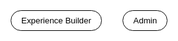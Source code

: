 <!DOCTYPE html>
<html lang="en">
<head>
  <meta charset="UTF-8">
  <meta name="viewport" content="width=device-width, initial-scale=1.0">
  <title>Gehl Homes Interface</title>
  <!-- Load jsPDF from CDN -->
  <script src="https://cdnjs.cloudflare.com/ajax/libs/jspdf/2.5.1/jspdf.umd.min.js"></script>
  <!-- Load fonts from Google Fonts -->
  <link href="https://fonts.googleapis.com/css2?family=Montserrat:wght@700&display=swap" rel="stylesheet">
  <link href="https://fonts.googleapis.com/css2?family=Bangers&display=swap" rel="stylesheet">
  <style>
    * {
      box-sizing: border-box;
    }
    body {
      margin: 0;
      font-family: 'Roboto', Arial, sans-serif;
      background: #fff;
      color: #000;
      min-height: 100vh;
      overflow-x: hidden;
      max-width: 100vw;
    }

    .navbar {
      display: flex;
      justify-content: center;
      background: rgba(255, 255, 255, 0.1);
      padding: 15px;
      border-bottom: 1px solid rgba(255, 255, 255, 0.2);
      backdrop-filter: blur(10px);
    }

    .navbar button {
      margin: 0 15px;
      padding: 8px 16px;
      background: #fff;
      border: 1px solid #000;
      border-radius: 25px;
      color: #000;
      cursor: pointer;
      transition: all 0.3s;
    }

    .navbar button:hover {
      background: #000;
      color: #fff;
      transform: translateY(-2px);
      box-shadow: 0 4px 15px rgba(0, 0, 0, 0.4);
    }

    .navbar button.active {
      background: #000;
      color: #fff;
    }

    .navbar button.active:hover {
      transform: translateY(0);
      box-shadow: none;
    }

    .page {
      display: none;
      padding: 30px;
      max-width: 1200px;
      margin: 0 auto;
    }

    h1 {
      text-align: center;
      color: #000;
      font-family: 'Montserrat', sans-serif;
      font-weight: 700;
      text-transform: uppercase;
      letter-spacing: 2px;
      font-size: 2.5em;
    }

    h2 {
      color: #000;
      font-family: 'Montserrat', sans-serif;
      font-weight: 700;
      text-transform: uppercase;
      letter-spacing: 2px;
      font-size: 2em;
      margin-bottom: 15px;
      display: inline-block;
    }

    h2.editable {
      padding: 5px 10px;
      border: 1px solid #ccc;
      border-radius: 5px;
      background: #fff;
      cursor: text;
      transition: border-color 0.3s;
    }

    h2.editable:hover, h2.editable:focus {
      border-color: #000;
      outline: none;
    }

    .uneditable-heading {
      color: #000;
      font-family: 'Montserrat', sans-serif;
      font-weight: 700;
      text-transform: uppercase;
      letter-spacing: 2px;
      font-size: 2em;
      margin-bottom: 15px;
    }

    .experience-title {
      text-align: center;
      color: #000;
      font-family: 'Montserrat', sans-serif;
      font-weight: 700;
      text-transform: uppercase;
      letter-spacing: 2px;
      font-size: 2em;
      margin-bottom: 20px;
    }

    .welcome-text {
      text-align: center;
      color: #000;
      font-family: 'Montserrat', sans-serif;
      font-weight: 700;
      font-size: 1.4em;
      margin-bottom: 30px;
      line-height: 1.5;
    }

    .section-header {
      display: flex;
      align-items: baseline;
      margin-bottom: 15px;
    }

    .section-number {
      color: #000;
      font-family: 'Montserrat', sans-serif;
      font-weight: 700;
      text-transform: uppercase;
      letter-spacing: 2px;
      font-size: 2em;
      margin-right: 10px;
      line-height: 1;
    }

    .business-section, .client-section {
      background: rgba(255, 255, 255, 0.05);
      border: 1px solid rgba(255, 255, 255, 0.1);
      border-radius: 10px;
      padding: 20px;
      margin-bottom: 25px;
      transition: all 0.3s;
    }

    .business-section:hover {
      background: rgba(255, 255, 255, 0.08);
    }

    input[type="text"], textarea {
      width: 70%;
      max-width: 400px;
      padding: 10px;
      margin: 8px 0;
      background: #fff;
      border: 1px solid #000;
      border-radius: 5px;
      color: #000;
      outline: 2px solid #000;
    }

    button {
      padding: 10px 20px;
      background: #fff;
      border: 1px solid #000;
      border-radius: 25px;
      color: #000;
      cursor: pointer;
      transition: all 0.3s;
    }

    button:hover {
      background: #000;
      color: #fff;
      transform: translateY(-2px);
      box-shadow: 0 4px 15px rgba(0, 0, 0, 0.4);
    }

    .business-images, .client-images-grid {
      display: grid;
      grid-template-columns: repeat(auto-fill, minmax(250px, 1fr));
      gap: 15px;
      margin: 20px 0;
    }

    .business-images .image-container, .client-images-grid .image-container {
      display: flex;
      flex-direction: column;
      align-items: center;
    }

    .business-images img, .client-images-grid img {
      width: 100%;
      height: 200px;
      object-fit: cover;
      border-radius: 8px;
      border: 2px solid rgba(255, 255, 255, 0.1);
      transition: all 0.3s;
    }

    .client-images-grid img {
      height: 300px;
    }

    .client-images-grid img:hover {
      transform: scale(1.05);
      border-color: #ff0000;
    }

    .add-section-btn {
      display: block;
      margin: 20px auto;
      background: #fff;
      border: 1px solid #000;
    }

    .add-section-btn:hover {
      background: #000;
      color: #fff;
    }

    .remove-section-btn, .add-images-btn {
      display: inline-block;
      margin: 10px 5px;
      padding: 10px 20px;
      background: #fff;
      border: 1px solid #000;
      border-radius: 25px;
      color: #000;
      cursor: pointer;
      transition: all 0.3s;
    }

    .remove-section-btn:hover, .add-images-btn:hover {
      background: #000;
      color: #fff;
      transform: translateY(-2px);
      box-shadow: 0 4px 15px rgba(0, 0, 0, 0.4);
    }

    input[type="file"] {
      display: none;
    }

    .image-container {
      position: relative;
      width: 100%;
    }

    .remove-image-btn {
      position: absolute;
      top: 5px;
      right: 5px;
      padding: 5px 10px;
      background: rgba(255, 255, 255, 0.8);
      border: 1px solid #000;
      border-radius: 15px;
      color: #000;
      font-size: 12px;
      cursor: pointer;
      transition: all 0.3s;
    }

    .remove-image-btn:hover {
      background: #000;
      color: #fff;
      transform: translateY(-2px);
      box-shadow: 0 2px 8px rgba(0, 0, 0, 0.4);
    }

    .toggle-container {
      text-align: center;
      margin-bottom: 20px;
    }

    .toggle-label {
      color: #000;
      font-family: 'Roboto', Arial, sans-serif;
      margin-right: 10px;
    }

    .toggle-switch {
      position: relative;
      display: inline-block;
      width: 60px;
      height: 34px;
    }

    .toggle-switch input {
      opacity: 0;
      width: 0;
      height: 0;
    }

    .slider {
      position: absolute;
      cursor: pointer;
      top: 0;
      left: 0;
      right: 0;
      bottom: 0;
      background-color: #fff;
      border: 1px solid #000;
      border-radius: 34px;
      transition: 0.4s;
    }

    .slider:before {
      position: absolute;
      content: "";
      height: 26px;
      width: 26px;
      left: 4px;
      bottom: 4px;
      background-color: #000;
      border-radius: 50%;
      transition: 0.4s;
    }

    input:checked + .slider {
      background-color: #000;
    }

    input:checked + .slider:before {
      transform: translateX(26px);
      background-color: #fff;
    }

    .image-name {
      text-align: center;
      color: #000;
      font-family: 'Bangers', cursive;
      font-size: 1.2em;
      margin: 5px 0;
    }

    .add-field-btn {
      display: block;
      margin: 5px auto;
      padding: 5px 10px;
      background: #fff;
      border: 1px solid #000;
      border-radius: 15px;
      color: #000;
      font-size: 12px;
      cursor: pointer;
      transition: all 0.3s;
    }

    .add-field-btn:hover {
      background: #000;
      color: #fff;
      transform: translateY(-2px);
      box-shadow: 0 2px 8px rgba(0, 0, 0, 0.4);
    }

    .custom-field {
      display: block;
      width: 80%;
      margin: 3px auto;
      padding: 3px;
      background: #fff;
      border: 1px solid #000;
      border-radius: 5px;
      color: #000;
      font-family: 'Roboto', Arial, sans-serif;
      font-size: 12px;
      text-align: center;
    }

    .custom-field::placeholder {
      color: #666;
    }

    .save-view-container {
      text-align: center;
      margin-top: 15px;
    }

    .save-view-container p {
      color: #000;
      margin-bottom: 10px;
    }

    .link-buttons {
      margin-top: 10px;
      display: none;
    }

    .spinner {
      display: none;
      margin: 10px auto;
      border: 4px solid rgba(0, 0, 0, 0.1);
      border-left-color: #000;
      border-radius: 50%;
      width: 24px;
      height: 24px;
      animation: spin 1s linear infinite;
    }

    @keyframes spin {
      to { transform: rotate(360deg); }
    }

    .results-table {
      width: 100%;
      max-width: 800px;
      margin: 20px auto;
      border-collapse: collapse;
      overflow-x: auto;
    }

    .results-table th, .results-table td {
      padding: 10px;
      border: 1px solid rgba(0, 0, 0, 0.1);
      text-align: left;
      color: #000;
    }

    .results-table th {
      background: rgba(0, 0, 0, 0.1);
      font-weight: bold;
    }

    .saved-experience-btn {
      margin: 5px;
      padding: 5px 10px;
      background: #fff;
      border: 1px solid #000;
      border-radius: 15px;
      color: #000;
      cursor: pointer;
      transition: all 0.3s;
    }

    .saved-experience-btn:hover {
      background: #000;
      color: #fff;
      transform: translateY(-2px);
      box-shadow: 0 2px 8px rgba(0, 0, 0, 0.4);
    }

    .rename-input {
      width: 200px;
      padding: 5px;
      margin-left: 10px;
      font-size: 1em;
    }

    /* Popup Styles */
    .popup {
      display: none;
      position: fixed;
      top: 0;
      left: 0;
      width: 100%;
      height: 100%;
      background: rgba(0, 0, 0, 0.5);
      justify-content: center;
      align-items: center;
      z-index: 1000;
    }

    .popup-content {
      background: #fff;
      border: 1px solid #000;
      border-radius: 10px;
      padding: 20px;
      text-align: center;
      max-width: 400px;
      width: 80%;
    }

    .popup-content p {
      color: #000;
      font-family: 'Roboto', Arial, sans-serif;
      margin-bottom: 20px;
    }

    .popup-content input, .popup-content .link-text {
      width: 80%;
      padding: 8px;
      margin-bottom: 10px;
      border: 1px solid #000;
      border-radius: 5px;
      color: #000;
      background: #fff;
      font-family: 'Roboto', Arial, sans-serif;
      font-size: 14px;
      word-break: break-all;
    }

    .popup-content button {
      margin: 0 10px;
    }

    .error-message {
      color: #ff0000;
      font-family: 'Roboto', Arial, sans-serif;
      font-size: 14px;
      margin-bottom: 10px;
      display: none;
    }

    /* Mobile Responsiveness */
    @media (max-width: 768px) {
      .navbar {
        flex-direction: column;
        align-items: center;
        padding: 10px;
      }

      .navbar button {
        margin: 5px 0;
        width: 80%;
        padding: 10px;
        font-size: 1em;
      }

      .page {
        padding: 15px;
      }

      h1 {
        font-size: 1.8em;
      }

      h2, .uneditable-heading, .experience-title {
        font-size: 1.5em;
      }

      .welcome-text {
        font-size: 1.2em;
      }

      .business-images, .client-images-grid {
        grid-template-columns: repeat(auto-fill, minmax(200px, 1fr));
        gap: 10px;
      }

      .business-images img, .client-images-grid img {
        height: 150px;
      }

      .client-images-grid img {
        height: 200px;
      }

      .section-number {
        font-size: 1.5em;
      }

      .remove-section-btn, .add-images-btn, .add-section-btn, button {
        padding: 8px 15px;
        font-size: 0.9em;
      }

      .popup-content {
        width: 90%;
        max-width: 300px;
        padding: 15px;
      }

      .popup-content input, .popup-content .link-text {
        width: 100%;
        font-size: 12px;
      }

      .popup-content button {
        padding: 8px 15px;
        font-size: 0.9em;
      }

      .results-table th, .results-table td {
        padding: 8px;
        font-size: 0.9em;
      }

      .saved-experience-btn {
        padding: 5px 8px;
        font-size: 0.8em;
      }
    }

    @media (max-width: 480px) {
      h1 {
        font-size: 1.5em;
      }

      h2, .uneditable-heading, .experience-title {
        font-size: 1.2em;
      }

      .welcome-text {
        font-size: 1em;
      }

      .business-images, .client-images-grid {
        grid-template-columns: 1fr;
        gap: 8px;
      }

      .business-images img, .client-images-grid img {
        height: 120px;
      }

      .client-images-grid img {
        height: 160px;
      }

      .section-number {
        font-size: 1.2em;
      }

      .remove-section-btn, .add-images-btn, .add-section-btn, button {
        padding: 6px 12px;
        font-size: 0.8em;
      }

      .popup-content {
        width: 95%;
        max-width: 250px;
        padding: 10px;
      }

      .popup-content input, .popup-content .link-text {
        font-size: 10px;
      }

      .popup-content button {
        padding: 6px 10px;
        font-size: 0.8em;
      }
    }
  </style>
</head>
<body>
  <!-- Navigation Bar -->
  <div class="navbar" id="navbar">
    <button id="nav-business" onclick="showPage('business')">Experience Builder</button>
    <button id="nav-admin" onclick="showPage('admin')">Admin</button>
  </div>

  <!-- Business Interface Page -->
  <div id="business-page" class="page">
    <h1>Experience Builder</h1>
    <div class="toggle-container">
      <label class="toggle-label" for="numbering-toggle">Show Numbering and Image Names</label>
      <label class="toggle-switch">
        <input type="checkbox" id="numbering-toggle" onchange="toggleNumbering()">
        <span class="slider"></span>
      </label>
    </div>
    <h2 id="business-experience-title" class="experience-title" style="display: none;"></h2>
    <div id="business-content">
      <!-- Business content is rendered here -->
    </div>
    <button class="add-section-btn" onclick="addSection()">Add New Section</button>
    <div class="save-view-container">
      <button onclick="saveView()">Generate Client Link</button>
      <div id="link-spinner" class="spinner"></div>
      <div id="link-buttons" class="link-buttons">
        <button onclick="showLinkPopup('copy')">Copy Link</button>
        <button onclick="showLinkPopup('preview')">Preview Link</button>
      </div>
    </div>
    <div style="text-align: center; margin-top: 20px;">
      <button onclick="saveExperience()">Save Experience</button>
      <button onclick="createNewExperience()">Create New Experience</button>
    </div>

    <!-- Popup for Creating New Experience -->
    <div id="new-experience-popup" class="popup">
      <div class="popup-content">
        <p>Do you want to save this experience?</p>
        <button id="save-yes-btn">Yes</button>
        <button onclick="discardAndReset()">No</button>
      </div>
    </div>

    <!-- Popup for Naming and Saving Experience -->
    <div id="save-name-popup" class="popup" style="display: none;">
      <div class="popup-content">
        <p class="error-message" id="name-error">Try again, this name is already in use</p>
        <p>Enter a name for this experience:</p>
        <input type="text" id="experience-name" placeholder="Experience Name">
        <button onclick="saveNamedExperience()">Save</button>
        <button onclick="hidePopup('save-name-popup')">Cancel</button>
      </div>
    </div>

    <!-- Popup for Duplicating Experience -->
    <div id="duplicate-experience-popup" class="popup" style="display: none;">
      <div class="popup-content">
        <p class="error-message" id="duplicate-name-error">Try again, this name is already in use</p>
        <p>Enter a name for the duplicated experience:</p>
        <input type="text" id="duplicate-experience-name" placeholder="New Experience Name">
        <button onclick="createDuplicatedExperience()">Create</button>
        <button onclick="hidePopup('duplicate-experience-popup')">Cancel</button>
      </div>
    </div>

    <!-- Popup for Save Changes Before Leaving -->
    <div id="save-changes-popup" class="popup" style="display: none;">
      <div class="popup-content">
        <p>Do you want to save your changes?</p>
        <button id="save-changes-yes-btn">Yes</button>
        <button onclick="discardAndNavigate()">No</button>
      </div>
    </div>

    <!-- Popup for Link Preview/Copy -->
    <div id="link-preview-popup" class="popup" style="display: none;">
      <div class="popup-content">
        <p>Client Link:</p>
        <p class="link-text" id="link-text"></p>
        <button onclick="copyLink()">Copy</button>
        <button onclick="hidePopup('link-preview-popup')">Close</button>
      </div>
    </div>

    <!-- Popup for Copy Link Success -->
    <div id="copy-link-success-popup" class="popup" style="display: none;">
      <div class="popup-content">
        <p>Link copied to clipboard!</p>
        <button onclick="hidePopup('copy-link-success-popup')">OK</button>
      </div>
    </div>
  </div>

  <!-- Client Preview / Client Experience Page -->
  <div id="client-page" class="page">
    <h1>Client Experience</h1>
    <h2 id="client-experience-title" class="experience-title" style="display: none;"></h2>
    <p class="welcome-text">This is an interactive Experience, select the items/images you like and at the end download your brochure that creates you a PDF with the items/images you selected.</p>
    <div id="client-content">
      <!-- Client content is rendered here -->
    </div>
    <div style="text-align: center; margin-top: 30px;">
      <button onclick="showDownloadPopup()">Download Your Brochure</button>
    </div>

    <!-- Popup for Download Brochure -->
    <div id="download-popup" class="popup" style="display: none;">
      <div class="popup-content">
        <p>Enter your email to download:</p>
        <input type="text" id="download-email" placeholder="Your Email" required>
        <button onclick="downloadPDF()">Download</button>
        <button onclick="hidePopup('download-popup')">Cancel</button>
      </div>
    </div>
  </div>

  <!-- Admin Page -->
  <div id="admin-page" class="page">
    <h1>Gehl Tech Admin</h1>
    <p style="text-align: center; color: #000;">View saved experiences and client submissions below.</p>
    <div id="admin-content">
      <!-- Admin content (saved experiences and client submissions) is rendered here -->
    </div>

    <!-- Popup for Deleting Experience -->
    <div id="delete-experience-popup" class="popup" style="display: none;">
      <div class="popup-content">
        <p>Are you sure you want to delete this experience?</p>
        <button id="confirm-delete">Yes</button>
        <button onclick="hidePopup('delete-experience-popup')">No</button>
      </div>
    </div>
  </div>

  <script>
    /******************************
     * Global Data & Initialization
     ******************************/
    let sections = [];
    const defaultSectionNames = [
      "Exteriors", 
      "Interiors", 
      "Kitchens", 
      "Amenities", 
      "Other"
    ];
    
    // Check if a client view is provided via URL query parameter
    function getQueryParam(param) {
      const params = new URLSearchParams(window.location.search);
      return params.get(param);
    }
    
    let isClientView = false;
    const experienceIdParam = getQueryParam("experienceId");
    if (experienceIdParam) {
      try {
        const storedExperiences = JSON.parse(localStorage.getItem("tempExperiences") || "{}");
        if (storedExperiences[experienceIdParam]) {
          sections = storedExperiences[experienceIdParam].sections;
          isClientView = true;
        }
      } catch(e) {
        console.error("Error loading experience from storage.", e);
      }
    }

    // Set to keep track of selected images on the client page.
    let selectedImages = new Set();
    let showNumbering = false;
    // Load saved data from localStorage
    let savedExperiences = JSON.parse(localStorage.getItem("savedExperiences") || "[]");
    let analyticsData = JSON.parse(localStorage.getItem("analyticsData") || "[]");
    let editingExperienceId = null; // Track if we're editing an existing experience
    let experienceToDelete = null; // Track which experience to delete
    let currentExperienceName = null; // Track the current experience name
    let lastSavedSections = JSON.stringify(sections); // Track the last saved state
    let duplicatingExperienceIndex = null; // Track which experience is being duplicated
    let generatedLink = ""; // Store the generated link
    let currentPage = 'business'; // Track current page
    let targetPage = null; // Track page to navigate to after save prompt

    /*****************************
     * Helper: Read File as Data *
     *****************************/
    function readFileAsDataURL(file) {
      return new Promise((resolve, reject) => {
        const reader = new FileReader();
        reader.onload = function(e) {
          resolve(e.target.result);
        };
        reader.onerror = function(err) {
          reject(err);
        };
        reader.readAsDataURL(file);
      });
    }
    
    /************************
     * Helper: Compare Sections
     ************************/
    function hasUnsavedChanges() {
      const currentSections = JSON.stringify(sections);
      return currentSections !== lastSavedSections;
    }

    /************************
     * Helper: Close All Popups
     ************************/
    function closeAllPopups() {
      const popups = [
        "new-experience-popup",
        "save-name-popup",
        "duplicate-experience-popup",
        "save-changes-popup",
        "link-preview-popup",
        "copy-link-success-popup",
        "download-popup",
        "delete-experience-popup"
      ];
      popups.forEach(popupId => {
        const popup = document.getElementById(popupId);
        if (popup) popup.style.display = "none";
      });
    }

    /********************
     * Rendering Views  *
     ********************/
    function toggleNumbering() {
      showNumbering = document.getElementById("numbering-toggle").checked;
      renderBusiness();
      renderClient();
    }

    function renderBusiness() {
      const businessContainer = document.getElementById("business-content");
      businessContainer.innerHTML = "";
      const experienceTitle = document.getElementById("business-experience-title");
      if (currentExperienceName) {
        experienceTitle.textContent = currentExperienceName;
        experienceTitle.style.display = "block";
      } else {
        experienceTitle.style.display = "none";
      }

      if (sections.length === 0) {
        businessContainer.innerHTML = "<p style='text-align: center; color: #000;'>No sections yet. Click 'Add New Section' to start.</p>";
        return;
      }

      sections.forEach((section, secIndex) => {
        const sectionDiv = document.createElement("div");
        sectionDiv.className = "business-section";
        
        const headerDiv = document.createElement("div");
        headerDiv.className = "section-header";
        if (showNumbering) {
          const sectionNumber = document.createElement("span");
          sectionNumber.className = "section-number";
          sectionNumber.textContent = `${secIndex + 1}`;
          headerDiv.appendChild(sectionNumber);
        }
        const header = document.createElement("h2");
        header.className = "editable";
        header.textContent = section.name;
        header.contentEditable = true;
        header.onblur = function() {
          section.name = header.textContent.trim() || "Name";
          renderBusiness();
          renderClient();
        };
        header.onkeypress = function(e) {
          if (e.key === "Enter") {
            e.preventDefault();
            header.blur();
          }
        };
        headerDiv.appendChild(header);
        sectionDiv.appendChild(headerDiv);
        
        const imagesDiv = document.createElement("div");
        imagesDiv.className = "business-images";
        section.images.forEach((img, imgIndex) => {
          const imageContainer = document.createElement("div");
          imageContainer.className = "image-container";

          const imgWrapper = document.createElement("div");
          imgWrapper.style.position = "relative";
          const imgElem = document.createElement("img");
          imgElem.src = img.url;
          imgElem.alt = `Image ${img.id}`;
          imgWrapper.appendChild(imgElem);

          const removeImageButton = document.createElement("button");
          removeImageButton.className = "remove-image-btn";
          removeImageButton.textContent = "Remove";
          removeImageButton.onclick = function() {
            sections[secIndex].images.splice(imgIndex, 1);
            renderBusiness();
          };
          imgWrapper.appendChild(removeImageButton);

          imageContainer.appendChild(imgWrapper);

          if (showNumbering) {
            const imageName = document.createElement("div");
            imageName.className = "image-name";
            const letter = String.fromCharCode(65 + imgIndex);
            imageName.textContent = `${secIndex + 1}${letter}`;
            imageContainer.appendChild(imageName);

            const addFieldButton = document.createElement("button");
            addFieldButton.className = "add-field-btn";
            addFieldButton.textContent = "Add Field";
            addFieldButton.onclick = function() {
              if (!img.fields) img.fields = [];
              img.fields.push("");
              renderBusiness();
            };
            imageContainer.appendChild(addFieldButton);

            img.fields.forEach((field, fieldIndex) => {
              const fieldInput = document.createElement("input");
              fieldInput.type = "text";
              fieldInput.className = "custom-field";
              fieldInput.value = field || "";
              fieldInput.placeholder = "Enter pricing, spec, or product number";
              fieldInput.onchange = function() {
                img.fields[fieldIndex] = fieldInput.value;
              };
              imageContainer.appendChild(fieldInput);
            });
          }

          imagesDiv.appendChild(imageContainer);
        });
        sectionDiv.appendChild(imagesDiv);
        
        const buttonContainer = document.createElement("div");
        buttonContainer.style.textAlign = "center";

        const fileInput = document.createElement("input");
        fileInput.type = "file";
        fileInput.accept = "image/jpeg, image/png";
        fileInput.multiple = true;
        fileInput.id = `file-input-${secIndex}`;
        fileInput.onchange = function(e) { uploadFiles(e, secIndex); };
        buttonContainer.appendChild(fileInput);

        const addImagesButton = document.createElement("button");
        addImagesButton.className = "add-images-btn";
        addImagesButton.textContent = "Add Images";
        addImagesButton.onclick = function(event) {
          event.preventDefault();
          event.stopPropagation();
          fileInput.click();
        };
        buttonContainer.appendChild(addImagesButton);

        const removeButton = document.createElement("button");
        removeButton.className = "remove-section-btn";
        removeButton.textContent = "Remove Section";
        removeButton.onclick = function() {
          sections.splice(secIndex, 1);
          renderBusiness();
        };
        buttonContainer.appendChild(removeButton);
        
        sectionDiv.appendChild(buttonContainer);
        businessContainer.appendChild(sectionDiv);
      });
    }
    
    function renderClient() {
      const clientContainer = document.getElementById("client-content");
      clientContainer.innerHTML = "";
      const experienceTitle = document.getElementById("client-experience-title");
      if (currentExperienceName) {
        experienceTitle.textContent = currentExperienceName;
        experienceTitle.style.display = "block";
        experienceTitle.removeAttribute("contentEditable");
      } else {
        experienceTitle.style.display = "none";
      }

      sections.forEach((section, secIndex) => {
        const sectionContainer = document.createElement("div");
        sectionContainer.className = "client-section";
        
        const headerDiv = document.createElement("div");
        headerDiv.className = "section-header";
        if (showNumbering) {
          const sectionNumber = document.createElement("span");
          sectionNumber.className = "section-number";
          sectionNumber.textContent = `${secIndex + 1}`;
          headerDiv.appendChild(sectionNumber);
        }
        const header = document.createElement("h2");
        header.textContent = section.name;
        headerDiv.appendChild(header);
        sectionContainer.appendChild(headerDiv);
        
        const grid = document.createElement("div");
        grid.className = "client-images-grid";
        section.images.forEach((img, imgIndex) => {
          const imageContainer = document.createElement("div");
          imageContainer.className = "image-container";
          
          const imgElem = document.createElement("img");
          imgElem.src = img.url;
          imgElem.alt = `Image ${img.id}`;
          imgElem.id = `sec${secIndex}-img${imgIndex}`;
          imgElem.onclick = function() {
            toggleSelection(secIndex, imgIndex, imgElem);
          };
          imageContainer.appendChild(imgElem);

          if (showNumbering) {
            const imageName = document.createElement("div");
            imageName.className = "image-name";
            const letter = String.fromCharCode(65 + imgIndex);
            imageName.textContent = `${secIndex + 1}${letter}`;
            imageContainer.appendChild(imageName);

            img.fields.forEach(field => {
              if (field) {
                const fieldDisplay = document.createElement("div");
                fieldDisplay.className = "custom-field";
                fieldDisplay.textContent = field;
                imageContainer.appendChild(fieldDisplay);
              }
            });
          }

          grid.appendChild(imageContainer);
        });
        sectionContainer.appendChild(grid);
        clientContainer.appendChild(sectionContainer);
      });
    }
    
    function renderAdmin() {
      const adminContainer = document.getElementById("admin-content");
      adminContainer.innerHTML = "";

      // Saved Experiences Section
      const savedExperiencesDiv = document.createElement("div");
      const savedHeading = document.createElement("h2");
      savedHeading.className = "uneditable-heading";
      savedHeading.textContent = "Saved Experiences";
      savedExperiencesDiv.appendChild(savedHeading);
      if (savedExperiences.length === 0) {
        savedExperiencesDiv.innerHTML += "<p style='color: #000; text-align: center;'>No saved experiences yet.</p>";
      } else {
        savedExperiences.forEach((exp, expIndex) => {
          const expDiv = document.createElement("div");
          expDiv.style = "margin-bottom: 15px; padding: 10px; background: rgba(255, 255, 255, 0.05); border-radius: 5px; display: flex; align-items: center;";
          const nameSpan = document.createElement("span");
          nameSpan.style = "color: #000; flex-grow: 1;";
          nameSpan.textContent = exp.name || `Experience ${expIndex + 1}`;
          nameSpan.contentEditable = true;
          nameSpan.onblur = function() {
            exp.name = nameSpan.textContent.trim() || `Experience ${expIndex + 1}`;
            localStorage.setItem("savedExperiences", JSON.stringify(savedExperiences));
            renderAdmin();
          };
          nameSpan.onkeypress = function(e) {
            if (e.key === "Enter") {
              e.preventDefault();
              nameSpan.blur();
            }
          };
          expDiv.appendChild(nameSpan);

          const previewButton = document.createElement("button");
          previewButton.className = "saved-experience-btn";
          previewButton.textContent = "Preview Experience";
          previewButton.onclick = function() {
            const tempSections = JSON.parse(JSON.stringify(exp.sections));
            sections = tempSections;
            currentExperienceName = exp.name;
            showPage("client");
            renderClient();
          };
          expDiv.appendChild(previewButton);

          const editButton = document.createElement("button");
          editButton.className = "saved-experience-btn";
          editButton.textContent = "Edit Experience";
          editButton.onclick = function() {
            sections = JSON.parse(JSON.stringify(exp.sections));
            lastSavedSections = JSON.stringify(sections);
            currentExperienceName = exp.name;
            editingExperienceId = exp.id;
            showPage("business");
            renderBusiness();
          };
          expDiv.appendChild(editButton);

          const deleteButton = document.createElement("button");
          deleteButton.className = "saved-experience-btn";
          deleteButton.textContent = "Delete Experience";
          deleteButton.onclick = function() {
            experienceToDelete = expIndex;
            document.getElementById("delete-experience-popup").style.display = "flex";
            document.getElementById("confirm-delete").onclick = function() {
              savedExperiences.splice(experienceToDelete, 1);
              localStorage.setItem("savedExperiences", JSON.stringify(savedExperiences));
              experienceToDelete = null;
              hidePopup('delete-experience-popup');
              renderAdmin();
            };
          };
          expDiv.appendChild(deleteButton);

          const duplicateButton = document.createElement("button");
          duplicateButton.className = "saved-experience-btn";
          duplicateButton.textContent = "Duplicate Experience";
          duplicateButton.onclick = function() {
            duplicatingExperienceIndex = expIndex;
            document.getElementById("duplicate-experience-popup").style.display = "flex";
            document.getElementById("duplicate-experience-name").value = `Copy of ${exp.name || `Experience ${expIndex + 1}`}`;
            document.getElementById("duplicate-name-error").style.display = "none";
          };
          expDiv.appendChild(duplicateButton);

          savedExperiencesDiv.appendChild(expDiv);
        });
      }
      adminContainer.appendChild(savedExperiencesDiv);

      // Client Submissions Section
      const clientSubmissionsDiv = document.createElement("div");
      const clientHeading = document.createElement("h2");
      clientHeading.className = "uneditable-heading";
      clientHeading.textContent = "Client Submissions";
      clientSubmissionsDiv.appendChild(clientHeading);
      if (analyticsData.length === 0) {
        clientSubmissionsDiv.innerHTML += "<p style='color: #000; text-align: center;'>No client submissions yet.</p>";
      } else {
        const table = document.createElement("table");
        table.className = "results-table";
        table.innerHTML = `
          <tr>
            <th>Email</th>
            <th>User's PDF</th>
          </tr>
        `;
        analyticsData.forEach(record => {
          const pdfCell = record.pdfBase64 
            ? `<button class="saved-experience-btn" onclick="downloadUserPDF('${record.id}')">Download PDF</button>`
            : "No PDF available";
          table.innerHTML += `
            <tr>
              <td>${record.email || "Anonymous"}</td>
              <td>${pdfCell}</td>
            </tr>
          `;
        });
        clientSubmissionsDiv.appendChild(table);
      }
      adminContainer.appendChild(clientSubmissionsDiv);
    }
    
    /************************
     * File Upload Handler  *
     ************************/
    async function uploadFiles(event, secIndex) {
      const files = event.target.files;
      if (!files.length) return;
      for (let file of files) {
        try {
          const dataUrl = await readFileAsDataURL(file);
          const newId = `${secIndex}-${sections[secIndex].images.length + 1}`;
          sections[secIndex].images.push({ id: newId, url: dataUrl, fields: [] });
        } catch (e) {
          console.error("Error reading file:", e);
        }
      }
      // Reset file input and update views.
      event.target.value = "";
      renderBusiness();
      renderClient();
    }
    
    /********************
     * Interaction Code *
     ********************/
    function toggleSelection(secIndex, imgIndex, imgElement) {
      const key = secIndex + "-" + imgIndex;
      if (selectedImages.has(key)) {
        selectedImages.delete(key);
        imgElement.style.border = "2px solid rgba(255, 255, 255, 0.1)";
      } else {
        selectedImages.add(key);
        imgElement.style.border = "2px solid #ff0000";
      }
    }
    
    // Read a displayed <img> into a base64 string for jsPDF
    function getBase64Image(imgEl) {
      const canvas = document.createElement('canvas');
      canvas.width  = imgEl.naturalWidth;
      canvas.height = imgEl.naturalHeight;
      canvas.getContext('2d').drawImage(imgEl, 0, 0);
      return canvas.toDataURL('image/png');
    }
    
    function showDownloadPopup() {
      if (selectedImages.size === 0) {
        alert("Please select at least one image.");
        return;
      }
      document.getElementById("download-popup").style.display = "flex";
      document.getElementById("download-email").value = "";
    }
    
    async function downloadPDF() {
      const emailInput = document.getElementById("download-email");
      const email = emailInput.value.trim();
      if (!email) {
        alert("Please enter an email address.");
        return;
      }
      hidePopup("download-popup");

      // Generate PDF
      const { jsPDF } = window.jspdf;
      const pdf = new jsPDF({ unit: "mm", format: "a4" });
      const pageW = pdf.internal.pageSize.getWidth() - 20; // 10mm margins
      let firstPage = true;
      let yOffset = 25;

      for (let sec = 0; sec < sections.length; sec++) {
        const keys = [...selectedImages].filter(k => k.startsWith(sec + "-"));
        if (keys.length === 0) continue;

        for (const key of keys) {
          const imgIdx = key.split("-")[1];
          const imgEl = document.getElementById(`sec${sec}-img${imgIdx}`);
          const dataURL = getBase64Image(imgEl);
          const ratio = imgEl.naturalHeight / imgEl.naturalWidth;
          const imgH = pageW * ratio;

          if (!firstPage) {
            pdf.addPage();
            yOffset = 25;
          }
          firstPage = false;

          // Section title
          pdf.setFontSize(16);
          pdf.text(sections[sec].name, 105, 15, { align: "center" });

          // Image
          pdf.addImage(dataURL, "PNG", 10, yOffset, pageW, imgH);
          yOffset += imgH + 10;

          // Add numbering and fields if toggled on
          if (showNumbering) {
            const letter = String.fromCharCode(65 + parseInt(imgIdx));
            const imageNumber = `${sec + 1}${letter}`;
            pdf.setFontSize(12);
            pdf.text(imageNumber, 10, yOffset);
            yOffset += 10;

            const imgData = sections[sec].images[imgIdx];
            if (imgData.fields && imgData.fields.length > 0) {
              imgData.fields.forEach(field => {
                if (field) {
                  pdf.text(field, 10, yOffset);
                  yOffset += 10;
                }
              });
            }
          }
        }
      }

      // Save PDF as Base64 for storage
      const pdfBase64 = pdf.output('datauristring');
      const pdfId = Date.now().toString(); // Unique ID for submission
      pdf.save("gehl-tech-brochure.pdf");

      // Store in analytics
      analyticsData.push({
        id: pdfId,
        email: email,
        count: selectedImages.size,
        pdfBase64: pdfBase64
      });
      localStorage.setItem("analyticsData", JSON.stringify(analyticsData));
      renderAdmin(); // Refresh Admin to show new submission
    }

    function downloadUserPDF(pdfId) {
      const record = analyticsData.find(rec => rec.id === pdfId);
      if (record && record.pdfBase64) {
        const link = document.createElement('a');
        link.href = record.pdfBase64;
        link.download = `client-brochure-${pdfId}.pdf`;
        document.body.appendChild(link);
        link.click();
        document.body.removeChild(link);
      } else {
        alert("PDF not available for download.");
      }
    }
    
    /***********************
     * Generate Client Link *
     ***********************/
    function saveView() {
      const spinner = document.getElementById("link-spinner");
      const linkButtons = document.getElementById("link-buttons");
      spinner.style.display = "block";
      linkButtons.style.display = "none";
      setTimeout(() => {
        // Generate unique experience ID
        const experienceId = Date.now().toString();
        // Store experience in localStorage
        let storedExperiences = JSON.parse(localStorage.getItem("tempExperiences") || "{}");
        storedExperiences[experienceId] = { sections: JSON.parse(JSON.stringify(sections)) };
        localStorage.setItem("tempExperiences", JSON.stringify(storedExperiences));
        // Generate short link
        generatedLink = window.location.origin + window.location.pathname + '?experienceId=' + experienceId;
        spinner.style.display = "none";
        linkButtons.style.display = "block";
      }, 1000); // Simulate 1-second processing
    }

    function showLinkPopup(action) {
      if (!generatedLink) {
        alert("Please generate a client link first.");
        return;
      }
      closeAllPopups();
      const linkText = document.getElementById("link-text");
      linkText.textContent = generatedLink;
      document.getElementById("link-preview-popup").style.display = "flex";
      if (action === 'copy') {
        copyLink();
      }
    }

    function copyLink() {
      const linkText = document.getElementById("link-text");
      const range = document.createRange();
      range.selectNode(linkText);
      window.getSelection().removeAllRanges();
      window.getSelection().addRange(range);
      document.execCommand("copy");
      window.getSelection().removeAllRanges();
      hidePopup("link-preview-popup");
      document.getElementById("copy-link-success-popup").style.display = "flex";
    }

    /****************************
     * Create New Experience    *
     ****************************/
    function createNewExperience() {
      if (!hasUnsavedChanges()) {
        // No changes: start new experience immediately
        resetToNewExperience();
      } else if (currentExperienceName && editingExperienceId !== null) {
        // Named with changes: prompt to save
        closeAllPopups();
        document.getElementById("new-experience-popup").style.display = "flex";
        const saveYesBtn = document.getElementById("save-yes-btn");
        saveYesBtn.onclick = function() {
          // Save the named experience
          const index = savedExperiences.findIndex(exp => exp.id === editingExperienceId);
          if (index !== -1) {
            savedExperiences[index] = {
              id: editingExperienceId,
              name: currentExperienceName,
              sections: JSON.parse(JSON.stringify(sections))
            };
            localStorage.setItem("savedExperiences", JSON.stringify(savedExperiences));
            lastSavedSections = JSON.stringify(sections);
            hidePopup("new-experience-popup");
            resetToNewExperience();
            renderAdmin();
          }
        };
      } else {
        // Unnamed with changes: prompt to save and name
        closeAllPopups();
        document.getElementById("new-experience-popup").style.display = "flex";
        const saveYesBtn = document.getElementById("save-yes-btn");
        saveYesBtn.onclick = function() {
          hidePopup("new-experience-popup");
          closeAllPopups();
          document.getElementById("save-name-popup").style.display = "flex";
          document.getElementById("experience-name").value = "";
          document.getElementById("name-error").style.display = "none";
        };
      }
    }

    function saveNamedExperience() {
      const name = document.getElementById("experience-name").value.trim();
      if (!name) {
        document.getElementById("name-error").textContent = "Please enter a name";
        document.getElementById("name-error").style.display = "block";
        return;
      }
      // Check for duplicate name
      if (savedExperiences.some(exp => exp.name === name)) {
        document.getElementById("name-error").textContent = "Try again, this name is already in use";
        document.getElementById("name-error").style.display = "block";
        return;
      }
      const newExperience = {
        id: savedExperiences.length,
        name: name,
        sections: JSON.parse(JSON.stringify(sections))
      };
      savedExperiences.push(newExperience);
      localStorage.setItem("savedExperiences", JSON.stringify(savedExperiences));
      currentExperienceName = name;
      editingExperienceId = newExperience.id;
      lastSavedSections = JSON.stringify(sections);
      hidePopup("save-name-popup");
      closeAllPopups();
      // If navigating from save-changes-popup, go to target page
      if (targetPage) {
        resetToNewExperience();
        showPage(targetPage);
      }
      renderBusiness();
      renderAdmin();
    }

    function discardAndReset() {
      hidePopup("new-experience-popup");
      resetToNewExperience();
    }

    function resetToNewExperience() {
      sections = [];
      currentExperienceName = null;
      editingExperienceId = null;
      lastSavedSections = JSON.stringify(sections);
      generatedLink = "";
      document.getElementById("link-buttons").style.display = "none";
      document.getElementById("link-spinner").style.display = "none";
      renderBusiness();
      // Removed showPage('business') to prevent navigation loop
    }

    /****************************
     * Save Experience          *
     ****************************/
    function saveExperience() {
      if (currentExperienceName && editingExperienceId !== null) {
        // Update existing named experience
        const index = savedExperiences.findIndex(exp => exp.id === editingExperienceId);
        if (index !== -1) {
          savedExperiences[index] = {
            id: editingExperienceId,
            name: currentExperienceName,
            sections: JSON.parse(JSON.stringify(sections))
          };
          lastSavedSections = JSON.stringify(sections);
          localStorage.setItem("savedExperiences", JSON.stringify(savedExperiences));
          hidePopup("save-name-popup");
          closeAllPopups();
          renderAdmin();
          renderBusiness();
        }
      } else {
        // Prompt for name if unnamed
        closeAllPopups();
        document.getElementById("save-name-popup").style.display = "flex";
        document.getElementById("experience-name").value = "";
        document.getElementById("name-error").style.display = "none";
      }
    }

    /****************************
     * Save Changes Before Leaving
     ****************************/
    function saveChangesAndNavigate() {
      if (currentExperienceName && editingExperienceId !== null) {
        // Save to existing named experience
        const index = savedExperiences.findIndex(exp => exp.id === editingExperienceId);
        if (index !== -1) {
          savedExperiences[index] = {
            id: editingExperienceId,
            name: currentExperienceName,
            sections: JSON.parse(JSON.stringify(sections))
          };
          localStorage.setItem("savedExperiences", JSON.stringify(savedExperiences));
          lastSavedSections = JSON.stringify(sections);
          hidePopup("save-changes-popup");
          closeAllPopups();
          resetToNewExperience();
          showPage(targetPage);
          renderAdmin();
        }
      } else {
        // Prompt for name for new experience
        hidePopup("save-changes-popup");
        closeAllPopups();
        document.getElementById("save-name-popup").style.display = "flex";
        document.getElementById("experience-name").value = "";
        document.getElementById("name-error").style.display = "none";
      }
    }

    function discardAndNavigate() {
      hidePopup("save-changes-popup");
      closeAllPopups();
      resetToNewExperience();
      showPage(targetPage);
    }

    /****************************
     * Duplicate Experience     *
     ****************************/
    function createDuplicatedExperience() {
      const name = document.getElementById("duplicate-experience-name").value.trim();
      if (!name) {
        document.getElementById("duplicate-name-error").textContent = "Please enter a name";
        document.getElementById("duplicate-name-error").style.display = "block";
        return;
      }
      if (savedExperiences.some(exp => exp.name === name)) {
        document.getElementById("duplicate-name-error").textContent = "Try again, this name is already in use";
        document.getElementById("duplicate-name-error").style.display = "block";
        return;
      }
      if (duplicatingExperienceIndex !== null) {
        const exp = savedExperiences[duplicatingExperienceIndex];
        const newExperience = {
          id: savedExperiences.length,
          name: name,
          sections: JSON.parse(JSON.stringify(exp.sections))
        };
        savedExperiences.push(newExperience);
        localStorage.setItem("savedExperiences", JSON.stringify(savedExperiences));
        duplicatingExperienceIndex = null;
        hidePopup("duplicate-experience-popup");
        renderAdmin();
      }
    }

    function hidePopup(popupId) {
      const popup = document.getElementById(popupId);
      if (popup) {
        popup.style.display = "none";
      }
      if (popupId === "save-name-popup") {
        document.getElementById("experience-name").value = "";
        document.getElementById("name-error").style.display = "none";
      } else if (popupId === "download-popup") {
        document.getElementById("download-email").value = "";
      } else if (popupId === "duplicate-experience-popup") {
        document.getElementById("duplicate-experience-name").value = "";
        document.getElementById("duplicate-name-error").style.display = "none";
        duplicatingExperienceIndex = null;
      } else if (popupId === "link-preview-popup") {
        document.getElementById("link-text").textContent = "";
      }
    }
    
    /***********************
     * Page Navigation     *
     ***********************/
    function showPage(page) {
      if (isClientView) {
        document.getElementById("client-page").style.display = "block";
        document.getElementById("navbar").style.display = "none";
        return;
      }

      if (currentPage === 'business' && page !== 'business' && hasUnsavedChanges()) {
        closeAllPopups();
        targetPage = page;
        document.getElementById("save-changes-popup").style.display = "flex";
        const saveYesBtn = document.getElementById("save-changes-yes-btn");
        if (!saveYesBtn.dataset.bound) {
          saveYesBtn.onclick = saveChangesAndNavigate;
          saveYesBtn.dataset.bound = true;
        }
        return;
      }

      // Update page visibility
      document.getElementById("business-page").style.display = (page === 'business') ? 'block' : 'none';
      document.getElementById("client-page").style.display = (page === 'client') ? 'block' : 'none';
      document.getElementById("admin-page").style.display = (page === 'admin') ? 'block' : 'none';
      
      // Update active tab styling
      const buttons = {
        'business': document.getElementById("nav-business"),
        'admin': document.getElementById("nav-admin")
      };
      Object.values(buttons).forEach(btn => btn.classList.remove('active'));
      if (buttons[page]) {
        buttons[page].classList.add('active');
      }

      // Reset to new experience when navigating to Experience Builder, unless editing
      if (page === 'business' && editingExperienceId === null) {
        resetToNewExperience();
      }

      currentPage = page;
      if (page === 'admin') {
        renderAdmin();
      } else if (page === 'client') {
        renderClient();
      } else {
        renderBusiness();
      }
    }
    
    /********************
     * Add New Section  *
     ********************/
    function addSection() {
      const newId = sections.length;
      sections.push({
        id: newId,
        name: "Name",
        images: []
      });
      renderBusiness();
    }

    /***********************
     * Initial Render      *
     ***********************/
    if (isClientView) {
      document.getElementById("navbar").style.display = "none";
      document.getElementById("business-page").style.display = "none";
      document.getElementById("admin-page").style.display = "none";
      document.getElementById("client-page").style.display = "block";
      renderClient();
    } else {
      renderBusiness();
      showPage('business'); // Start on Experience Builder
    }
  </script>
</body>
</html>
